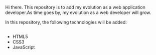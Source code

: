 Hi there.
This repository is to add my evolution as a web application developer.As time goes by, my evolution as a web developer will grow.

In this repository, the following technologies will be added:

##

- HTML5 
- CSS3
- JavaScript
